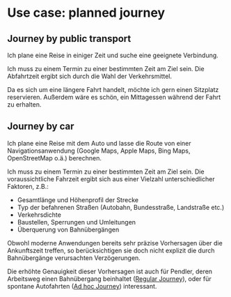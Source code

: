 # Use case: planned journey

## Journey by public transport

Ich plane eine Reise in einiger Zeit und suche eine geeignete Verbindung.

Ich muss zu einem Termin zu einer bestimmten Zeit am Ziel sein. Die Abfahrtzeit ergibt sich durch die Wahl der Verkehrsmittel.

Da es sich um eine längere Fahrt handelt, möchte ich gern einen Sitzplatz reservieren. Außerdem wäre es schön, ein Mittagessen während der Fahrt zu erhalten.

## Journey by car

Ich plane eine Reise mit dem Auto und lasse die Route von einer Navigationsanwendung (Google Maps, Apple Maps, Bing Maps, OpenStreetMap o.ä.) berechnen.

Ich muss zu einem Termin zu einer bestimmten Zeit am Ziel sein. Die voraussichtliche Fahrzeit ergibt sich aus einer Vielzahl unterschiedlicher Faktoren, z.B.:
- Gesamtlänge und Höhenprofil der Strecke
- Typ der befahrenen Straßen (Autobahn, Bundesstraße, Landstraße etc.)
- Verkehrsdichte
- Baustellen, Sperrungen und Umleitungen
- Überquerung von Bahnübergängen

Obwohl moderne Anwendungen bereits sehr präzise Vorhersagen über die Ankunftszeit treffen, so berücksichtigen sie doch nicht explizit die durch Bahnübergänge verursachten Verzögerungen.

Die erhöhte Genauigkeit dieser Vorhersagen ist auch für Pendler, deren Arbeitsweg einen Bahnübergang beinhaltet ([Regular Journey](regular-journey.md)), oder für spontane Autofahrten ([Ad hoc Journey](ad-hoc-journey.md)) interessant.
